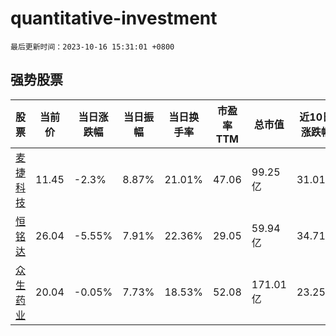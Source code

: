 # quantitative-investment

`最后更新时间：2023-10-16 15:31:01 +0800`

## 强势股票

|股票|当前价|当日涨跌幅|当日振幅|当日换手率|市盈率TTM|总市值|近10日涨跌幅|
|----|----|----|----|----|----|----|----|
|[麦捷科技](https://xueqiu.com/S/SZ300319)|11.45|-2.3%|8.87%|21.01%|47.06|99.25亿|31.01%|
|[恒铭达](https://xueqiu.com/S/SZ002947)|26.04|-5.55%|7.91%|22.36%|29.05|59.94亿|34.71%|
|[众生药业](https://xueqiu.com/S/SZ002317)|20.04|-0.05%|7.73%|18.53%|52.08|171.01亿|23.25%|
